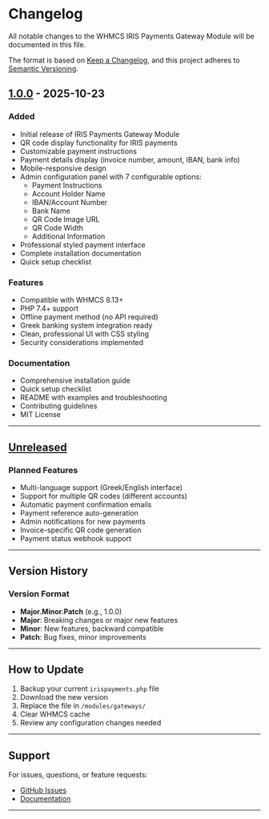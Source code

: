 # Changelog

All notable changes to the WHMCS IRIS Payments Gateway Module will be documented in this file.

The format is based on [Keep a Changelog](https://keepachangelog.com/en/1.0.0/),
and this project adheres to [Semantic Versioning](https://semver.org/spec/v2.0.0.html).

## [1.0.0] - 2025-10-23

### Added
- Initial release of IRIS Payments Gateway Module
- QR code display functionality for IRIS payments
- Customizable payment instructions
- Payment details display (invoice number, amount, IBAN, bank info)
- Mobile-responsive design
- Admin configuration panel with 7 configurable options:
  - Payment Instructions
  - Account Holder Name
  - IBAN/Account Number
  - Bank Name
  - QR Code Image URL
  - QR Code Width
  - Additional Information
- Professional styled payment interface
- Complete installation documentation
- Quick setup checklist

### Features
- Compatible with WHMCS 8.13+
- PHP 7.4+ support
- Offline payment method (no API required)
- Greek banking system integration ready
- Clean, professional UI with CSS styling
- Security considerations implemented

### Documentation
- Comprehensive installation guide
- Quick setup checklist
- README with examples and troubleshooting
- Contributing guidelines
- MIT License

---

## [Unreleased]

### Planned Features
- Multi-language support (Greek/English interface)
- Support for multiple QR codes (different accounts)
- Automatic payment confirmation emails
- Payment reference auto-generation
- Admin notifications for new payments
- Invoice-specific QR code generation
- Payment status webhook support

---

## Version History

### Version Format
- **Major.Minor.Patch** (e.g., 1.0.0)
- **Major**: Breaking changes or major new features
- **Minor**: New features, backward compatible
- **Patch**: Bug fixes, minor improvements

---

## How to Update

1. Backup your current `irispayments.php` file
2. Download the new version
3. Replace the file in `/modules/gateways/`
4. Clear WHMCS cache
5. Review any configuration changes needed

---

## Support

For issues, questions, or feature requests:
- [GitHub Issues](https://github.com/YOUR-USERNAME/whmcs-iris-payments/issues)
- [Documentation](INSTALLATION_GUIDE.md)

---

[1.0.0]: https://github.com/YOUR-USERNAME/whmcs-iris-payments/releases/tag/v1.0.0
[Unreleased]: https://github.com/YOUR-USERNAME/whmcs-iris-payments/compare/v1.0.0...HEAD
